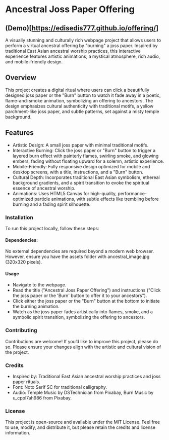 # Ancestral Joss Paper Offering

## (Demo)[https://edisedis777.github.io/offering/]

A visually stunning and culturally rich webpage project that allows users to perform a virtual ancestral offering by "burning" a joss paper. Inspired by traditional East Asian ancestral worship practices, this interactive experience features artistic animations, a mystical atmosphere, rich audio, and mobile-friendly design.

## Overview
This project creates a digital ritual where users can click a beautifully designed joss paper or the "Burn" button to watch it fade away in a poetic, flame-and-smoke animation, symbolizing an offering to ancestors. The design emphasizes cultural authenticity with traditional motifs, a yellow parchment-like joss paper, and subtle patterns, set against a misty temple background.

## Features
* Artistic Design: A small joss paper with minimal traditional motifs.
* Interactive Burning: Click the joss paper or "Burn" button to trigger a layered burn effect with painterly flames, swirling smoke, and glowing embers, fading without floating upward for a solemn, artistic experience.
* Mobile-Friendly: Fully responsive design optimized for mobile and desktop screens, with a title, instructions, and a "Burn" button.
* Cultural Depth: Incorporates traditional East Asian symbolism, ethereal background gradients, and a spirit transition to evoke the spiritual essence of ancestral worship.
* Animations: Uses HTML5 Canvas for high-quality, performance-optimized particle animations, with subtle effects like trembling before burning and a fading spirit silhouette.

### Installation
To run this project locally, follow these steps:

#### Dependencies:
No external dependencies are required beyond a modern web browser. However, ensure you have the assets folder with ancestral_image.jpg (320x320 pixels).

#### Usage
* Navigate to the webpage.
* Read the title ("Ancestral Joss Paper Offering") and instructions ("Click the joss paper or the 'Burn' button to offer it to your ancestors").
* Click either the joss paper or the "Burn" button at the bottom to initiate the burning animation.
* Watch as the joss paper fades artistically into flames, smoke, and a symbolic spirit transition, symbolizing the offering to ancestors.

### Contributing
Contributions are welcome! If you’d like to improve this project, please do so.
Please ensure your changes align with the artistic and cultural vision of the project.

### Credits
* Inspired by: Traditional East Asian ancestral worship practices and joss paper rituals.
* Font: Noto Serif SC for traditional calligraphy.
* Audio: Temple Music by DSTechnician from Pixabay, Burn Music by u_cppl7ah986 from Pixabay.

### License
This project is open-source and available under the MIT License. Feel free to use, modify, and distribute it, but please retain the credits and license information.
